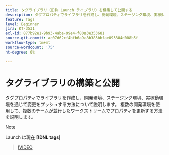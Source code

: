 ```yaml
---
title: タグライブラリ（旧称 Launch ライブラリ）を構築して公開する
description: タグプロパティでライブラリを作成し、開発環境、ステージング環境、実稼動環境を通じて変更をプッシュする方法について説明します。
feature: Tags
level: Beginner
jira: KT-3531
exl-id: 877b92e1-9b93-4abe-99e4-f80a3e353681
source-git-commit: ac07d62cf4bfb6a9a8b383bbfae093304d008b5f
workflow-type: tm+mt
source-wordcount: '75'
ht-degree: 0%

---
```


# タグライブラリの構築と公開

タグプロパティでライブラリを作成し、開発環境、ステージング環境、実稼動環境を通じて変更をプッシュする方法について説明します。 複数の開発環境を使用して、複数のチームが並行したワークストリームでプロパティを更新する方法を説明します。

>[!NOTE]
>
> Launch は現在 **[!DNL tags]**

>[!VIDEO](https://video.tv.adobe.com/v/28731/?quality=12&learn=on)
